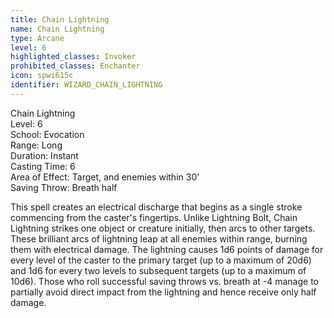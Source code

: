 ```yaml
---
title: Chain Lightning
name: Chain Lightning
type: Arcane
level: 6
highlighted_classes: Invoker
prohibited_classes: Enchanter
icon: spwi615c
identifier: WIZARD_CHAIN_LIGHTNING
---
```

Chain Lightning  
Level: 6  
School: Evocation  
Range: Long  
Duration: Instant  
Casting Time: 6  
Area of Effect: Target, and enemies within 30'  
Saving Throw: Breath half  
  
This spell creates an electrical discharge that begins as a single stroke commencing from the caster's fingertips. Unlike Lightning Bolt, Chain Lightning strikes one object or creature initially, then arcs to other targets. These brilliant arcs of lightning leap at all enemies within range, burning them with electrical damage. The lightning causes 1d6 points of damage for every level of the caster to the primary target (up to a maximum of 20d6) and 1d6 for every two levels to subsequent targets (up to a maximum of 10d6). Those who roll successful saving throws vs. breath at -4 manage to partially avoid direct impact from the lightning and hence receive only half damage.  

